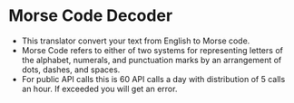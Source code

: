 # Morse Code Decoder

- This translator convert your text from English to Morse code.
- Morse Code refers to either of two systems for representing letters of the alphabet, numerals, and punctuation marks by an arrangement of dots, dashes, and spaces.
- For public API calls this is 60 API calls a day with distribution of 5 calls an hour. If exceeded you will get an error.
